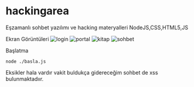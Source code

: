 # hackingarea
Eşzamanlı sohbet yazılımı ve hacking materyalleri
NodeJS,CSS,HTML5,JS

Ekran Görüntüleri
![login](http://i.resimyukle.xyz/5RBBA.png)
![portal](https://i.hizliresim.com/aL7OlQ.png)
![kitap](https://i.hizliresim.com/YDoXQZ.png)
![sohbet](https://i.hizliresim.com/8Mj4a7.png)

Başlatma 

    node ./basla.js

Eksikler hala vardır vakit buldukça gidereceğim sohbet de xss bulunmaktadıır.
